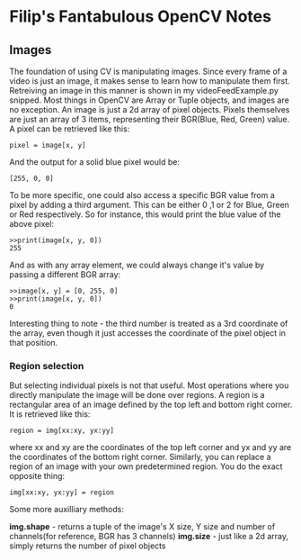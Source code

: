 ﻿# Filip's Fantabulous OpenCV Notes
## Images
The foundation of using CV is manipulating images. Since every frame of a video is just an image, it makes sense to learn how to manipulate them first. Retreiving an image in this manner is shown in my videoFeedExample.py snipped. Most things in OpenCV are Array or Tuple objects, and images are no exception. An image is just a 2d array of pixel objects. Pixels themselves are just an array of 3 items, representing their BGR(Blue, Red, Green) value. A pixel can be retrieved like this:

    pixel = image[x, y]
And the output for a solid blue pixel would be:

    [255, 0, 0]
To be more specific, one could also access a specific BGR value from a pixel by adding a third argument. This can be either 0 ,1 or 2 for Blue, Green or Red respectively. So for instance, this would print the blue value of the above pixel:

    >>print(image[x, y, 0])
    255
And as with any array element, we could always change it's value by passing a different BGR array:

    >>image[x, y] = [0, 255, 0]
    >>print(image[x, y, 0])
    0
Interesting thing to note - the third number is treated as a 3rd coordinate of the array, even though it just accesses the coordinate of the pixel object in that position.
### Region selection
But selecting individual pixels is not that useful. Most operations where you directly manipulate the image will be done over regions. A region is a rectangular area of an image defined by the top left and bottom right corner. It is retrieved like this:

    region = img[xx:xy, yx:yy]
where xx and xy are the coordinates of the top left corner and yx and yy are the coordinates of the bottom right corner.
Similarly, you can replace a region of an image with your own predetermined region. You do the exact opposite thing:

    img[xx:xy, yx:yy] = region

Some more auxilliary methods:

**img.shape** - returns a tuple of the image's X size, Y size and number of channels(for reference, BGR has 3 channels)
**img.size** - just like a 2d array, simply returns the number of pixel objects



